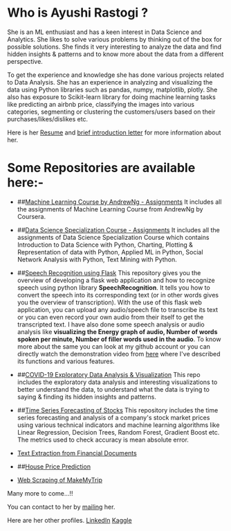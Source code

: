 # Who is Ayushi Rastogi ?
She is an ML enthusiast and has a keen interest in Data Science and Analytics. She likes to solve various problems by thinking out of the box for possible solutions. She finds it very interesting to analyze the data and find hidden insights & patterns and to know more about the data from a different perspective. 

To get the experience and knowledge she has done various projects related to Data Analysis. She has an experience in analyzing and visualizing the data using Python libraries such as pandas, numpy, matplotlib, plotly. She also has exposure to Scikit-learn library for doing machine learning tasks like predicting an airbnb price, classifying the images into various categories, segmenting or clustering the customers/users based on their purchases/likes/dislikes etc.

Here is her [Resume](https://drive.google.com/file/d/1qD5ZjYEkbnIb3lVg_PZ4aW9CNRJgtmEU/view?usp=sharing) and [brief introduction letter](https://drive.google.com/file/d/1c7hCTaQ2pMXd2QFtQiDaCQpssWBlK6HR/view?usp=sharing) for more information about her.

# Some Repositories are available here:-
- ##[Machine Learning Course by AndrewNg - Assignments](https://github.com/ayushirastogi15/Machine-Learning-Assignments)
It includes all the assignments of Machine Learning Course from AndrewNg by Coursera.

- ##[Data Science Specialization Course - Assignments](https://ayushirastogi15.github.io/Data-Science-Assignments/)
It includes all the assignments of Data Science Specialization Course which contains Introduction to Data Science with Python, Charting, Plotting & Representation of data with Python, Applied ML in Python, Social Network Analysis with Python, Text Mining with Python.

- ##[Speech Recognition using Flask](https://github.com/ayushirastogi15/Flask-Application-Development)
This repository gives you the overview of developing a flask web application and how to recognize speech using python library **SpeechRecognition**. It tells you how to convert the speech into its corresponding text (or in other words gives you the overview of transcription). With the use of this flask web application, you can upload any audio/speech file to transcribe its text or you can even record your own audio from their itself to get the transcripted text. I have also done some speech analysis or audio analysis like **visualizing the Energy graph of audio, Number of words spoken per minute, Number of filler words used in the audio**. To know more about the same you can look at my github account or you can directly watch the demonstration video from [here](https://www.linkedin.com/feed/update/urn:li:activity:6714567192064651265/) where I've described its functions and various features.  

- ##[COVID-19 Exploratory Data Analysis & Visualization](https://github.com/ayushirastogi15/covid-19-analysis) 
This repo includes the exploratory data analysis and interesting visualizations to better understand the data, to understand what the data is trying to saying & finding its hidden insights and patterns.

- ##[Time Series Forecasting of Stocks](https://github.com/ayushirastogi15/Time-Series-Forecasting-Analysis)
This repository includes the time series forecasting and analysis of a company's stock market prices using various technical indicators and machine learning algorithms like Linear Regression, Decision Trees, Random Forest, Gradient Boost etc. The metrics used to check accuracy is mean absolute error.

- [Text Extraction from Financial Documents]()

- ##[House Price Prediction]()

- [Web Scraping of MakeMyTrip]()


Many more to come...!!

You can contact to her by [mailing](rastogiayushi15@gmail.com) her.

Here are her other profiles. 
[LinkedIn](https://www.linkedin.com/in/ayushi-rastogi-415432126/)
[Kaggle](https://www.kaggle.com/ayushirastogi15)
